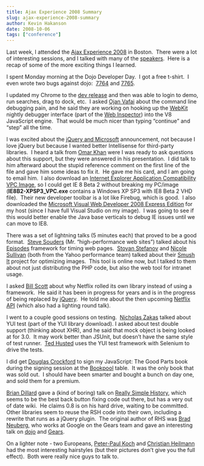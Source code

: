 ```yaml
---
title: Ajax Experience 2008 Summary
slug: ajax-experience-2008-summary
author: Kevin Hakanson
date: 2008-10-06
tags: ["conference"]
---
```


Last week, I attended the [Ajax Experience 2008](http://ajaxexperience.techtarget.com/html/index.html) in Boston.  There were a lot of interesting sessions, and I talked with many of the [speakers](http://ajaxexperience.techtarget.com/east/html/speakers.html).  Here is a recap of some of the more exciting things I learned.

I spent Monday morning at the Dojo Developer Day.  I got a free t-shirt.  I even wrote two bugs against dojo:  [7764](http://bugs.dojotoolkit.org/ticket/7764) and [7765](http://bugs.dojotoolkit.org/ticket/7765).

I updated my Chrome to the [dev release](http://dev.chromium.org/getting-involved/dev-channel/) and then was able to login to demo, run searches, drag to dock, etc.  I asked [Ojan Vafai](http://ajaxexperience.techtarget.com/east/html/speakers.html#OVafai) about the command line debugging pain, and he said they are working on hooking up the [WebKit](http://webkit.org/) nightly debugger interface (part of the [Web Inspector](http://webkit.org/blog/197/web-inspector-redesign/)) into the V8 JavaScript engine.  That would be much nicer than typing “continue” and “step” all the time.

I was excited about the [jQuery and Microsoft](http://weblogs.asp.net/scottgu/archive/2008/09/28/jquery-and-microsoft.aspx) announcement, not because I love jQuery but because I wanted better Intellisense for third-party libraries.  I heard a talk from [Omar Khan](http://ajaxexperience.techtarget.com/east/html/speakers.html#OKhan) were I was ready to ask questions about this support, but they were answered in his presentation.  I did talk to him afterward about the stupid reference comment on the first line of the file and gave him some ideas to fix it.  He gave me his card, and I am going to email him.  I also download an [Internet Explorer Application Compatibility VPC Image](http://www.microsoft.com/downloads/details.aspx?familyid=21eabb90-958f-4b64-b5f1-73d0a413c8ef&displaylang=en), so I could get IE 8 Beta 2 without breaking my PC/image (**IE8B2-XPSP3\_VPC.exe** contains a Windows XP SP3 with IE8 Beta 2 VHD file).  Their new developer toolbar is a lot like Firebug, which is good.  I also downloaded the [Microsoft Visual Web Developer 2008 Express Edition](http://www.microsoft.com/express/vwd/) for my host (since I have full Visual Studio on my image).  I was going to see if this would better enable the Java base verticals to debug IE issues until we can move to IE8.

There was a set of lightning talks (5 minutes each) that proved to be a good format.  [Steve Souders](http://ajaxexperience.techtarget.com/east/html/speakers.html#SSouders) (Mr. “high-performance web sites”) talked about his [Episodes](http://stevesouders.com/episodes/) framework for timing web pages.  [Stoyan Stefanov](http://ajaxexperience.techtarget.com/east/html/speakers.html#SStefanov) and [Nicole Sullivan](http://ajaxexperience.techtarget.com/east/html/speakers.html#NSullivan) (both from the Yahoo performance team) talked about their [Smush It](http://smushit.com/) project for optimizing images.  This tool is online now, but I talked to them about not just distributing the PHP code, but also the web tool for intranet usage.

I asked [Bill Scott](http://ajaxexperience.techtarget.com/east/html/speakers.html#BScott) about why Netflix rolled its own library instead of using a framework.  He said it has been in progress for years and is in the progress of being replaced by [jQuery](http://jquery.com/).  He told me about the then upcoming [Netflix API](http://developer.netflix.com/) (which also had a lighting round talk).

I went to a couple good sessions on testing.  [Nicholas Zakas](http://ajaxexperience.techtarget.com/east/html/speakers.html#NZakas) talked about YUI test (part of the YUI library download). I asked about test double support (thinking about XHR), and he said that mock object is being looked at for 3.0.  It may work better than JSUnit, but doesn’t have the same style of test runner.  [Ted Husted](http://ajaxexperience.techtarget.com/east/html/speakers.html#THusted) uses the YUI test framework with Selenium to drive the tests.

I did get [Douglas Crockford](http://ajaxexperience.techtarget.com/east/html/speakers.html#DCrockford) to sign my JavaScript: The Good Parts book during the signing session at the [Bookpool](http://www.bookpool.com/) table.  It was the only book that was sold out.  I should have been smarter and bought a bunch on day one, and sold them for a premium.

[Brian Dillard](http://ajaxexperience.techtarget.com/east/html/speakers.html#BDillard) gave a (kind of boring) talk on [Really Simple History](http://code.google.com/p/reallysimplehistory/), which seems to be the best back button fixing code out there, but has a very out of date wiki.  He claims 0.8 is on his hard drive, waiting to be committed.  Other libraries seem to reuse the RSH code into their own, including a rewrite that runs as a jQuery plugin.  The original author of RHS was [Brad Neuberg](http://ajaxexperience.techtarget.com/east/html/speakers.html#BNeuberg), who works at Google on the Gears team and gave an interesting talk on [dojo](http://dojotoolkit.org/) and [Gears](http://gears.google.com/).

On a lighter note - two Europeans, [Peter-Paul Koch](http://ajaxexperience.techtarget.com/east/html/speakers.html#PKoch) and [Christian Heilmann](http://ajaxexperience.techtarget.com/east/html/speakers.html#CHeilmann) had the most interesting hairstyles (but their pictures don’t give you the full effect).  Both were really nice guys to talk to.